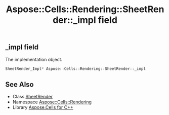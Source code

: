 ﻿---
title: Aspose::Cells::Rendering::SheetRender::_impl field
linktitle: _impl
second_title: Aspose.Cells for C++ API Reference
description: 'Aspose::Cells::Rendering::SheetRender::_impl field. The implementation object in C++.'
type: docs
weight: 1200
url: /cpp/aspose.cells.rendering/sheetrender/_impl/
---
## _impl field


The implementation object.

```cpp
SheetRender_Impl* Aspose::Cells::Rendering::SheetRender::_impl
```

## See Also

* Class [SheetRender](../)
* Namespace [Aspose::Cells::Rendering](../../)
* Library [Aspose.Cells for C++](../../../)
